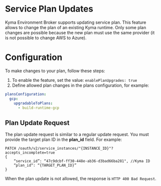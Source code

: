 # Service Plan Updates

Kyma Environment Broker supports updating service plan. This feature allows to change the plan of an existing Kyma runtime. Only some plan changes are possible because the new plan must use the same provider (it is not possible to change AWS to Azure).

# Configuration

To make changes to your plan, follow these steps:

1. To enable the feature, set the value: `enablePlanUpgrades: true`
2. Define allowed plan changes in the plans configuration, for example:
```yaml
plansConfiguration:
  gcp:
    upgradableToPlans:
      - build-runtime-gcp
```

## Plan Update Request

The plan update request is similar to a regular update request. You must provide the target plan ID in the **plan_id** field. For example:

```http
PATCH /oauth/v2/service_instances/"{INSTANCE_ID}"?accepts_incomplete=true
{
    “service_id”: “47c9dcbf-ff30-448e-ab36-d3bad66ba281", //Kyma ID
    “plan_id": “{TARGET_PLAN_ID}”
}
```

When the plan update is not allowed, the response is `HTTP 400 Bad Request`.
